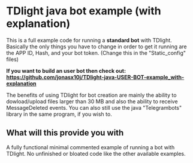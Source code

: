 # TDlight java bot example (with explanation)

This is a full example code for running a **standard bot** with TDlight. Basically the only things you have to change in order to get it running are the APP ID, Hash, and your bot token. (Change this in the "Static_config" files)

**If you want to build an user bot then check out: https://github.com/jonasx10j/TDlight-java-USER-BOT-example_with-explanation**

The benefits of using TDlight for bot creation are mainly the ability to dowload/upload files larger than 30 MB and also the ability to receive MessageDeleted events. You can also still use the java "Telegrambots" library in the same program, if you wish to. 

## What will this provide you with
A fully functional minimal commented example of running a bot with TDlight. No unfinished or bloated code like the other available examples.

